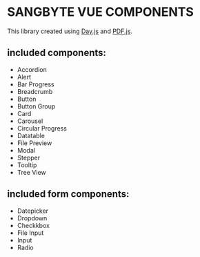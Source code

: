 # SANGBYTE VUE COMPONENTS

This library created using [Day.js](https://day.js.org/) and [PDF.js](https://mozilla.github.io/pdf.js/).

## included components:
- Accordion
- Alert
- Bar Progress
- Breadcrumb
- Button
- Button Group
- Card
- Carousel
- Circular Progress
- Datatable
- File Preview
- Modal
- Stepper
- Tooltip
- Tree View

## included form components:
- Datepicker
- Dropdown
- Checkkbox
- File Input
- Input
- Radio

